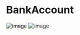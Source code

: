 # BankAccount
![image](https://github.com/user-attachments/assets/70e477f2-9441-4c93-b366-2c75c3328b2b)
![image](https://github.com/user-attachments/assets/ae6d27b5-0365-4086-86ce-f2e158a887d8)
